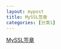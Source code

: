 ```yaml
---
layout: mypost
title: MySSL签章
categories: [分类1]
---
```

[MySSL签章](https://myssl.com/seal/detail?domain=example.com)
